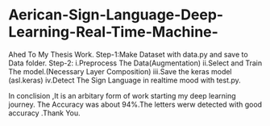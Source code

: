 # Aerican-Sign-Language-Deep-Learning-Real-Time-Machine-
Ahed To My Thesis Work.
Step-1:Make Dataset with data.py and save to Data folder.
Step-2:
      i.Preprocess The Data(Augmentation)
      ii.Select and Train The model.(Necessary Layer Composition)
      iii.Save the keras model (asl.keras)
      iv.Detect The Sign Language in realtime mood with test.py.
      
In conclision ,It is an arbitary form of work  starting my deep learning journey. The Accuracy was about  94%.The letters werw detected with good accuracy .Thank You.
